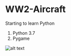 # WW2-Aircraft
Starting to learn Python
1. Python 3.7
1. Pygame

![alt text](https://github.com/zijiazhai/WW2-Aircraft/blob/master/ReadMe.gif)
